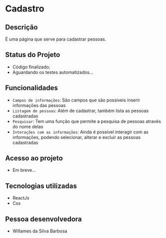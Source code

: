 # Cadastro

## Descrição

É uma página que serve para cadastrar pessoas.

## Status do Projeto

* Código finalizado;
* Aguardando os testes automatizados...

## Funcionalidades

- `Campos de informações`: São campos que são possíveis inserir informações das pessoas
- `Listagem de pessoas`: Além de cadastrar, também lista as pessoas cadastradas
- `Pesquisar`: Tem uma função que permite a pesquisa de pessoas através do nome delas
- `Interações com as informações`: Ainda é possível interagir com as informações, podendo selecionar, alterar e excluir as pessoas cadastradas

## Acesso ao projeto

* Em breve...

## Tecnologias utilizadas

* ReactJs
* Css

## Pessoa desenvolvedora

- Willames da Silva Barbosa

